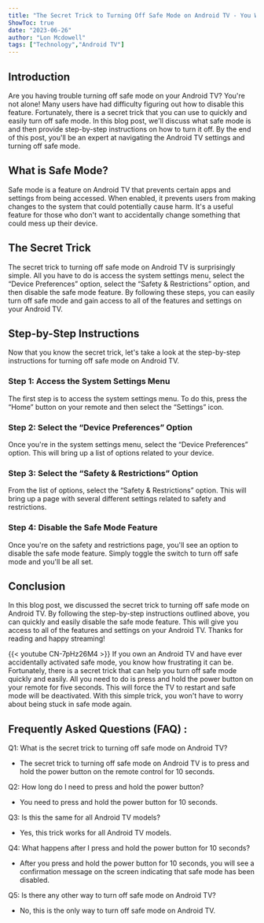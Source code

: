 ```yaml
---
title: "The Secret Trick to Turning Off Safe Mode on Android TV - You Won't Believe How Easy It Is!"
ShowToc: true 
date: "2023-06-26"
author: "Lon Mcdowell" 
tags: ["Technology","Android TV"]
---
```

## Introduction

Are you having trouble turning off safe mode on your Android TV? You're not alone! Many users have had difficulty figuring out how to disable this feature. Fortunately, there is a secret trick that you can use to quickly and easily turn off safe mode. In this blog post, we'll discuss what safe mode is and then provide step-by-step instructions on how to turn it off. By the end of this post, you'll be an expert at navigating the Android TV settings and turning off safe mode.

## What is Safe Mode?

Safe mode is a feature on Android TV that prevents certain apps and settings from being accessed. When enabled, it prevents users from making changes to the system that could potentially cause harm. It's a useful feature for those who don't want to accidentally change something that could mess up their device.

## The Secret Trick

The secret trick to turning off safe mode on Android TV is surprisingly simple. All you have to do is access the system settings menu, select the “Device Preferences” option, select the “Safety & Restrictions” option, and then disable the safe mode feature. By following these steps, you can easily turn off safe mode and gain access to all of the features and settings on your Android TV.

## Step-by-Step Instructions

Now that you know the secret trick, let's take a look at the step-by-step instructions for turning off safe mode on Android TV. 

### Step 1: Access the System Settings Menu

The first step is to access the system settings menu. To do this, press the “Home” button on your remote and then select the “Settings” icon. 

### Step 2: Select the “Device Preferences” Option

Once you're in the system settings menu, select the “Device Preferences” option. This will bring up a list of options related to your device. 

### Step 3: Select the “Safety & Restrictions” Option

From the list of options, select the “Safety & Restrictions” option. This will bring up a page with several different settings related to safety and restrictions. 

### Step 4: Disable the Safe Mode Feature

Once you're on the safety and restrictions page, you'll see an option to disable the safe mode feature. Simply toggle the switch to turn off safe mode and you'll be all set.

## Conclusion

In this blog post, we discussed the secret trick to turning off safe mode on Android TV. By following the step-by-step instructions outlined above, you can quickly and easily disable the safe mode feature. This will give you access to all of the features and settings on your Android TV. Thanks for reading and happy streaming!

{{< youtube CN-7pHz26M4 >}} 
If you own an Android TV and have ever accidentally activated safe mode, you know how frustrating it can be. Fortunately, there is a secret trick that can help you turn off safe mode quickly and easily. All you need to do is press and hold the power button on your remote for five seconds. This will force the TV to restart and safe mode will be deactivated. With this simple trick, you won't have to worry about being stuck in safe mode again.

## Frequently Asked Questions (FAQ) :
Q1: What is the secret trick to turning off safe mode on Android TV?
- The secret trick to turning off safe mode on Android TV is to press and hold the power button on the remote control for 10 seconds.

Q2: How long do I need to press and hold the power button?
- You need to press and hold the power button for 10 seconds.

Q3: Is this the same for all Android TV models?
- Yes, this trick works for all Android TV models.

Q4: What happens after I press and hold the power button for 10 seconds?
- After you press and hold the power button for 10 seconds, you will see a confirmation message on the screen indicating that safe mode has been disabled.

Q5: Is there any other way to turn off safe mode on Android TV?
- No, this is the only way to turn off safe mode on Android TV.


